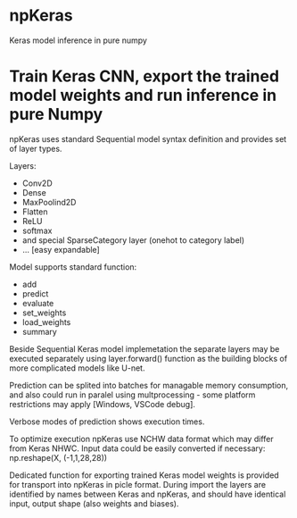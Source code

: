 # npKeras
Keras model inference in pure numpy

# Train Keras CNN, export the trained model weights and run inference in pure Numpy

npKeras uses standard Sequential model syntax definition and provides set of layer types.

Layers:
* Conv2D
* Dense
* MaxPoolind2D
* Flatten
* ReLU
* softmax
* and special SparseCategory layer (onehot to category label)
* ... [easy expandable] 

Model supports standard function:
* add 
* predict
* evaluate
* set_weights
* load_weights
* summary

Beside Sequential Keras model implemetation the separate layers may be executed separately using layer.forward() function as the building blocks of more complicated models like U-net.

Prediction can be splited into batches for managable memory consumption, and also could run in paralel using multprocessing - some platform restrictions may apply [Windows, VSCode debug].

Verbose modes of prediction shows execution times.

To optimize execution npKeras use NCHW data format which may differ from Keras NHWC. 
Input data could be easily converted if necessary:  np.reshape(X, (-1,1,28,28))

Dedicated function for exporting trained Keras model weights is provided for transport into npKeras in picle format. During import the layers are identified by names between Keras and npKeras, and should have identical input, output shape (also weights and biases).